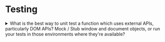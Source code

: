 # Testing

<details>
<summary>What is the best way to unit test a function which uses external APIs, particularly DOM APIs? Mock / Stub window and document objects, or run your tests in those environments where they're available?</summary>

The best way to write unit tests for any external API's is to use mocks/Stubs. Mocks are effective as they mock the expected responses and rather than making the actual call, they simulate the call and return a response that you have already defined.  The mocked call ensures that the test would still pass even when the request is not necessarily made to the external API. Mocks ensure that the test execution time is reduced and that a situation where internet connectivity is not present your tests would still pass.

Running tests in the environment might lead to an increase in the execution time and situations where the api calls timeout hence causing your tests to fail. In worst case scenarios if at all an API call is required to call the base test class it could lead to a failure or an error while running all your tests that need the Base Test Class to be initialized before they run.

</details>
